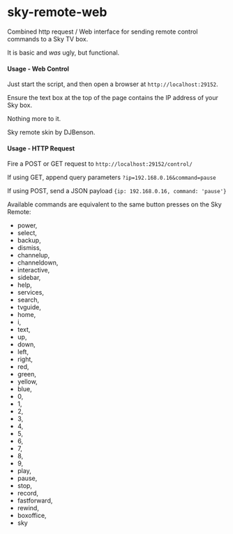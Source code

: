# sky-remote-web

Combined http request / Web interface for sending remote control commands to a Sky TV box.

It is basic and *was* ugly, but functional.

#### Usage - Web Control

Just start the script, and then open a browser at `http://localhost:29152`.

Ensure the text box at the top of the page contains the IP address of your Sky box.

Nothing more to it.

Sky remote skin by DJBenson.

#### Usage - HTTP Request

Fire a POST or GET request to `http://localhost:29152/control/`

If using GET, append query parameters `?ip=192.168.0.16&command=pause`

If using POST, send a JSON payload `{ip: 192.168.0.16, command: 'pause'}`

Available commands are equivalent to the same button presses on the Sky Remote:
* power,
* select,
* backup,
* dismiss,
* channelup,
* channeldown,
* interactive,
* sidebar,
* help,
* services,
* search,
* tvguide,
* home,
* i,
* text,
* up,
* down,
* left,
* right,
* red,
* green,
* yellow,
* blue,
* 0,
* 1,
* 2,
* 3,
* 4,
* 5,
* 6,
* 7,
* 8,
* 9,
* play,
* pause,
* stop,
* record,
* fastforward,
* rewind,
* boxoffice,
* sky
